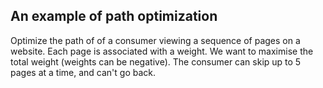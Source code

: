 ## An example of path optimization ##

Optimize the path of of a consumer viewing a sequence of pages on a website. Each page is associated with a weight. We want to maximise the total weight (weights can be negative). The consumer can skip up to 5 pages at a time, and can't go back. 

